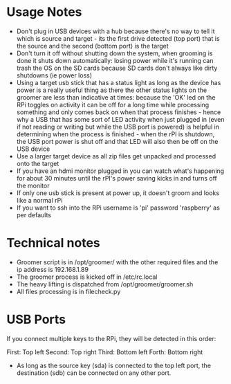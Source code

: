 Usage Notes
===========

* Don't plug in USB devices with a hub because there's no way to tell it which
  is source and target - its the first drive detected (top port) that is the
  source and the second (bottom port) is the target
* Don't turn it off without shutting down the system, when grooming is done it
  shuts down automatically: losing power while it's running can trash the OS
  on the SD cards because SD cards don't always like dirty shutdowns (ie power loss)
* Using a target usb stick that has a status light as long as the device has
  power is a really useful thing as there the other status lights on the groomer
  are less than indicative at times: because the 'OK' led on the RPi toggles on activity
  it can be off for a long time while processing something and only comes back
  on when that process finishes - hence why a USB that has some sort of LED activity
  when just plugged in (even if not reading or writing but while the USB port is
  powered) is helpful in determining when the process is finished - when
  the rPI is shutdown, the USB port power is shut off and that LED will also
  then be off on the USB device
* Use a larger target device as all zip files get unpacked and processed onto
  the target
* If you have an hdmi monitor plugged in you can watch what's happening for about
  30 minutes until the rPI's power saving kicks in and turns off the monitor
* If only one usb stick is present at power up, it doesn't groom and looks like
  a normal rPi
* If you want to ssh into the RPi username is 'pi' password 'raspberry' as per defaults


Technical notes
===============

* Groomer script is in /opt/groomer/ with the other required files and the ip
  address is 192.168.1.89
* The groomer process is kicked off in /etc/rc.local
* The heavy lifting is dispatched from /opt/groomer/groomer.sh
* All files processing is in filecheck.py


USB Ports
=========

If you connect multiple keys to the RPi, they will be detected in this order:

First: Top left
Second: Top right
Third: Bottom left
Forth: Bottom right

* As long as the source key (sda) is connected to the top left port, the
destination (sdb) can be connected on any other port.
